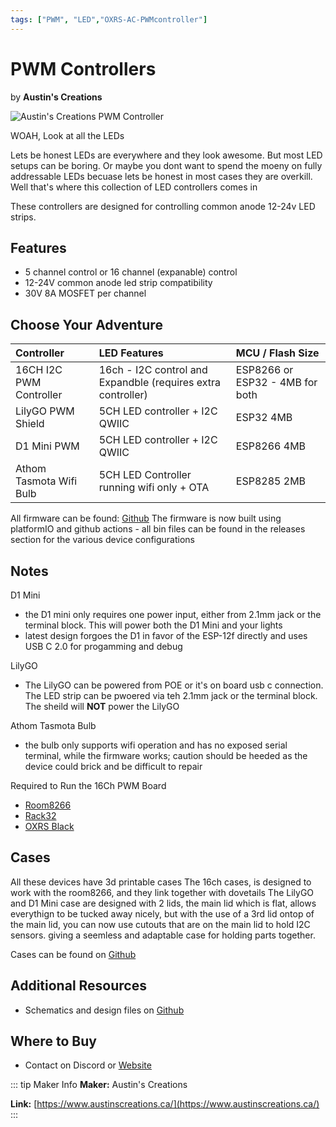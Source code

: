 ```yaml
---
tags: ["PWM", "LED","OXRS-AC-PWMcontroller"]
---
```

# PWM Controllers
<p class="maker">by <b>Austin's Creations</b></p>

<!-- Board Image -->
![Austin's Creations PWM Controller](/images/austins-creations/PWM.jpg)

<!-- Board Description -->
WOAH, Look at all the LEDs

Lets be honest LEDs are everywhere and they look awesome. But most LED setups can be boring. Or maybe you dont want to spend the moeny on fully addressable LEDs becuase lets be honest in most cases they are overkill. Well that's where this collection of LED controllers comes in

These controllers are designed for controlling common anode 12-24v LED strips.

## Features
- 5 channel control or 16 channel (expanable) control
- 12-24V common anode led strip compatibility
- 30V 8A MOSFET per channel

## Choose Your Adventure
| Controller    | LED Features  | MCU / Flash Size |
| :------------ | :------------ | :------- |
| 16CH I2C PWM Controller | 16ch - I2C control and Expandble (requires extra controller) | ESP8266 or ESP32 - 4MB for both |
| LilyGO PWM Shield       | 5CH LED controller + I2C QWIIC             |   ESP32 4MB |
| D1 Mini PWM             | 5CH LED controller + I2C QWIIC             |   ESP8266 4MB |
| Athom Tasmota Wifi Bulb | 5CH LED Controller running wifi only + OTA |   ESP8285 2MB |

All firmware can be found: [Github](https://github.com/austinscreations/OXRS-AC-LEDController-ESP-FW)
The firmware is now built using platformIO and github actions - all bin files can be found in the releases section for the various device configurations

## Notes
D1 Mini
- the D1 mini only requires one power input, either from 2.1mm jack or the terminal block. This will power both the D1 Mini and your lights
- latest design forgoes the D1 in favor of the ESP-12f directly and uses USB C 2.0 for progamming and debug

LilyGO
- The LilyGO can be powered from POE or it's on board usb c connection. The LED strip can be pwoered via teh 2.1mm jack or the terminal block. The sheild will **NOT** power the LilyGO

Athom Tasmota Bulb
- the bulb only supports wifi operation and has no exposed serial terminal, while the firmware works; caution should be heeded as the device could brick and be difficult to repair

Required to Run the 16Ch PWM Board
- [Room8266](/docs/hardware/controllers/room8266.md)
- [Rack32](/docs/hardware/controllers/rack32.md)
- [OXRS Black](/docs/hardware/controllers/oxrs-black.md)

## Cases
All these devices have 3d printable cases
The 16ch cases, is designed to work with the room8266, and they link together with dovetails
The LilyGO and D1 Mini case are designed with 2 lids, the main lid which is flat, allows everythign to be tucked away nicely, but with the use of a 3rd lid ontop of the main lid, you can now use cutouts that are on the main lid to hold I2C sensors. giving a seemless and adaptable case for holding parts together.

Cases can be found on [Github](https://github.com/austinscreations/PWM-Controllers/tree/main/3D%20Printable%20Cases)

## Additional Resources
- Schematics and design files on [Github](https://github.com/austinscreations/PWM-Controllers)

## Where to Buy
- Contact on Discord or [Website](https://www.austinscreations.ca/)

<!-- ## FAQs
:::
TODO - to supply some FAQ's
::: -->

::: tip Maker Info
**Maker:** Austin's Creations

**Link:** [https://www.austinscreations.ca/](https://www.austinscreations.ca/)
:::
